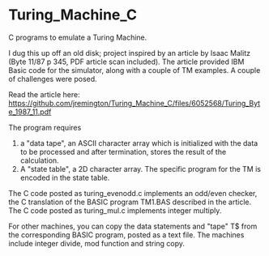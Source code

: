 # Turing_Machine_C

C programs to emulate a Turing Machine. 

I dug this up off an old disk; project inspired by an article by Isaac Malitz (Byte 11/87 p 345, PDF article scan included). The article provided IBM Basic code for the simulator, along with a couple of TM examples. A couple of challenges were posed.

Read the article here: https://github.com/jremington/Turing_Machine_C/files/6052568/Turing_Byte_1987_11.pdf

The program requires 

1. a "data tape", an ASCII character array which is initialized with the data to be processed and after termination, stores the result of the calculation.
2. A "state table", a 2D character array. The specific program for the TM is encoded in the state table.

The C code posted as turing_evenodd.c implements an odd/even checker, the C translation of the BASIC program TM1.BAS described in the article. 
The C code posted as turing_mul.c implements integer multiply.

For other machines, you can copy the data statements and "tape" T$ from the corresponding BASIC program, posted as a text file. The machines include integer divide, mod function and string copy.

